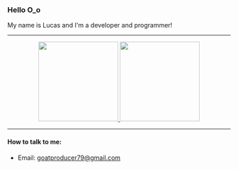 ### Hello O_o

My name is Lucas and I'm a developer and programmer! 

***

<div align="center">
  <a href="https://github.com/goatzin">
  <img height="180em" src="https://github-readme-stats.vercel.app/api?username=goatzin&show_icons=true&theme=synthwave&include_all_commits=true&count_private=true"/>
  <img height="180em" src="https://github-readme-stats.vercel.app/api/top-langs/?username=goatzin&layout=compact&langs_count=7&theme=synthwave"/>
  </a>
</div>

***

#### How to talk to me:
* Email: goatproducer79@gmail.com
